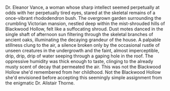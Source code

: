Dr. Eleanor Vance, a woman whose sharp intellect seemed perpetually at odds with her perpetually tired eyes, stared at the skeletal remains of a once-vibrant rhododendron bush.  The overgrown garden surrounding the crumbling Victorian mansion, nestled deep within the mist-shrouded hills of Blackwood Hollow, felt like a suffocating shroud.  Dust motes danced in the single shaft of afternoon sun filtering through the skeletal branches of ancient oaks, illuminating the decaying grandeur of the house.  A palpable stillness clung to the air, a silence broken only by the occasional rustle of unseen creatures in the undergrowth and the faint, almost imperceptible, drip, drip, drip of water seeping through a gaping hole in the roof.  The oppressive humidity was thick enough to taste, clinging to the already musty scent of decay that permeated the air.  This was not the Blackwood Hollow she'd remembered from her childhood.  Not the Blackwood Hollow she'd envisioned before accepting this seemingly simple assignment from the enigmatic Dr. Alistair Thorne.
